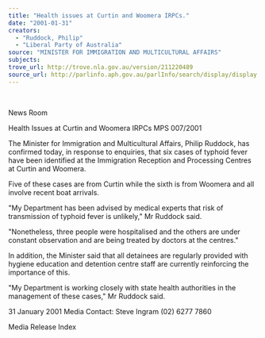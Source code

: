 ```yaml
---
title: "Health issues at Curtin and Woomera IRPCs."
date: "2001-01-31"
creators:
  - "Ruddock, Philip"
  - "Liberal Party of Australia"
source: "MINISTER FOR IMMIGRATION AND MULTICULTURAL AFFAIRS"
subjects:
trove_url: http://trove.nla.gov.au/version/211220489
source_url: http://parlinfo.aph.gov.au/parlInfo/search/display/display.w3p;query=Id%3A%22media/pressrel/QIC36%22
---
```


  

 News Room

 Health Issues at Curtin and Woomera IRPCs MPS 007/2001

 The Minister for Immigration and Multicultural Affairs, Philip Ruddock, has confirmed today, in response to enquiries, that six cases of typhoid fever have been identified at the Immigration Reception and Processing Centres at Curtin and Woomera.

 Five of these cases are from Curtin while the sixth is from Woomera and all involve recent boat arrivals.

 "My Department has been advised by medical experts that risk of transmission of typhoid fever is unlikely," Mr Ruddock said.

 "Nonetheless, three people were hospitalised and the others are under constant observation and are being treated by doctors at the centres."

 In addition, the Minister said that all detainees are regularly provided with hygiene education and detention centre staff are currently reinforcing the importance of this.

 "My Department is working closely with state health authorities in the management of these cases," Mr Ruddock said.

 31 January 2001 Media Contact: Steve Ingram (02) 6277 7860

 Media Release Index

  

